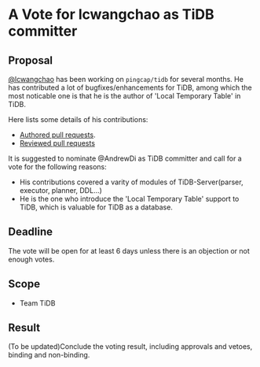 # A Vote for lcwangchao as TiDB committer

## Proposal

[@lcwangchao](https://github.com/lcwangchao) has been working on `pingcap/tidb` for several months. He has contributed a lot of bugfixes/enhancements for TiDB, among which the most noticable one is that he is the author of 'Local Temporary Table' in TiDB.

Here lists some details of his contributions:

* [Authored pull requests](https://github.com/pingcap/tidb/pulls?q=is%3Apr+author%3Alcwangchao+is%3Aclosed+).
* [Reviewed pull requests](https://github.com/pingcap/tidb/pulls?q=is%3Apr+reviewed-by%3Alcwangchao+)

It is suggested to nominate @AndrewDi as TiDB committer and call for a vote for the following reasons:

* His contributions covered a varity of modules of TiDB-Server(parser, executor, planner, DDL...)
* He is the one who introduce the 'Local Temporary Table' support to TiDB, which is valuable for TiDB as a database.

## Deadline

The vote will be open for at least 6 days unless there is an objection or not enough votes.

## Scope

* Team TiDB

## Result

(To be updated)Conclude the voting result, including approvals and vetoes, binding and non-binding.
